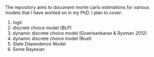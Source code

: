 The repository aims to document monte carlo estimations for various models that I have worked on in my PhD. I plan to cover:
1. logit
2. discrete choice model (BLP)
3. dynamic discrete choice model (Gowrisankaran & Rysman 2012)
4. dynamic discrete choice model (Rust)
5. State Dependence Model 
6. Some Bayesian 